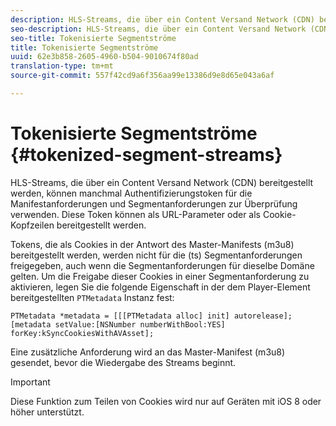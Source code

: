 ```yaml
---
description: HLS-Streams, die über ein Content Versand Network (CDN) bereitgestellt werden, können manchmal Authentifizierungstoken für die Manifestanforderungen und Segmentanforderungen zur Überprüfung verwenden. Diese Token können als URL-Parameter oder als Cookie-Kopfzeilen bereitgestellt werden.
seo-description: HLS-Streams, die über ein Content Versand Network (CDN) bereitgestellt werden, können manchmal Authentifizierungstoken für die Manifestanforderungen und Segmentanforderungen zur Überprüfung verwenden. Diese Token können als URL-Parameter oder als Cookie-Kopfzeilen bereitgestellt werden.
seo-title: Tokenisierte Segmentströme
title: Tokenisierte Segmentströme
uuid: 62e3b858-2605-4960-b504-9010674f80ad
translation-type: tm+mt
source-git-commit: 557f42cd9a6f356aa99e13386d9e8d65e043a6af

---
```



# Tokenisierte Segmentströme {#tokenized-segment-streams}

HLS-Streams, die über ein Content Versand Network (CDN) bereitgestellt werden, können manchmal Authentifizierungstoken für die Manifestanforderungen und Segmentanforderungen zur Überprüfung verwenden. Diese Token können als URL-Parameter oder als Cookie-Kopfzeilen bereitgestellt werden.

Tokens, die als Cookies in der Antwort des Master-Manifests (m3u8) bereitgestellt werden, werden nicht für die (ts) Segmentanforderungen freigegeben, auch wenn die Segmentanforderungen für dieselbe Domäne gelten. Um die Freigabe dieser Cookies in einer Segmentanforderung zu aktivieren, legen Sie die folgende Eigenschaft in der dem Player-Element bereitgestellten `PTMetadata` Instanz fest:

```
PTMetadata *metadata = [[[PTMetadata alloc] init] autorelease]; 
[metadata setValue:[NSNumber numberWithBool:YES] forKey:kSyncCookiesWithAVAsset]; 
```

Eine zusätzliche Anforderung wird an das Master-Manifest (m3u8) gesendet, bevor die Wiedergabe des Streams beginnt.

>[!IMPORTANT]
>
>Diese Funktion zum Teilen von Cookies wird nur auf Geräten mit iOS 8 oder höher unterstützt.

